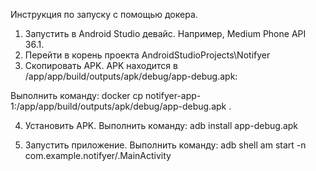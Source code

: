 Инструкция по запуску с помощью докера.
1) Запустить в Android Studio девайс. Например, Medium Phone API 36.1.
2) Перейти в корень проекта AndroidStudioProjects\Notifyer
3) Скопировать APK.
APK находится в /app/app/build/outputs/apk/debug/app-debug.apk:

Выполнить команду:
docker cp notifyer-app-1:/app/app/build/outputs/apk/debug/app-debug.apk .

4) Установить APK.
Выполнить команду:
adb install app-debug.apk

5) Запустить приложение.
Выполнить команду:
adb shell am start -n com.example.notifyer/.MainActivity
